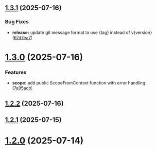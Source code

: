 ## [1.3.1](https://github.com/junioryono/godi/compare/v1.3.0...v1.3.1) (2025-07-16)


### Bug Fixes

* **release:** update git message format to use {tag} instead of v{version} ([67d7ea7](https://github.com/junioryono/godi/commit/67d7ea7c7848111d88295238c47a4bcce63b9e32))



# [1.3.0](https://github.com/junioryono/godi/compare/v1.2.2...v1.3.0) (2025-07-16)


### Features

* **scope:** add public ScopeFromContext function with error handling ([7a95acb](https://github.com/junioryono/godi/commit/7a95acbe0f805871b4d71258c8d81495540c84c2))



## [1.2.2](https://github.com/junioryono/godi/compare/v1.2.1...v1.2.2) (2025-07-16)



## [1.2.1](https://github.com/junioryono/godi/compare/v1.2.0...v1.2.1) (2025-07-15)



# [1.2.0](https://github.com/junioryono/godi/compare/v1.1.0...v1.2.0) (2025-07-14)



